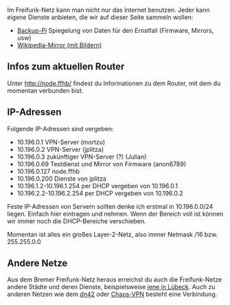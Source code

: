 Im Freifunk-Netz kann man nicht nur das Internet benutzen. Jeder kann eigene Dienste anbieten, die wir auf dieser Seite sammeln wollen:

* [Backup-Pi](http://10.196.0.69) Spiegelung von Daten für den Ernstfall (Firmware, Mirrors, usw)
* [Wikipedia-Mirror (mit Bildern)](http://wiki.ffhb)

## Infos zum aktuellen Router
Unter http://node.ffhb/ findest du Informationen zu dem Router, mit dem du momentan verbunden bist.

## IP-Adressen

Folgende IP-Adressen sind vergeben:

* 10.196.0.1 VPN-Server (mortzu)
* 10.196.0.2 VPN-Server (jplitza)
* 10.196.0.3 zukünftiger VPN-Server (?) (Julian)
* 10.196.0.69 Testdienst und Mirror von Firmware (anon6789)
* 10.196.0.127 node.ffhb
* 10.196.0.200 Dienste von jplitza
* 10.196.1.2-10.196.1.254 per DHCP vergeben von 10.196.0.1
* 10.196.2.2-10.196.2.254 per DHCP vergeben von 10.196.0.2

Feste IP-Adressen von Servern sollten denke ich erstmal in 10.196.0.0/24 liegen. Einfach hier eintragen und nehmen. Wenn der Bereich voll ist können wir immer noch die DHCP-Bereiche verschieben.

Momentan ist alles ein großes Layer-2-Netz, also immer Netmask /16 bzw. 255.255.0.0

## Andere Netze
Aus dem Bremer Freifunk-Netz heraus erreichst du auch die Freifunk-Netze andere Städte und deren Dienste, beispielsweise [jene in Lübeck](http://luebeck.freifunk.net/wiki/Freifunk-verwenden). Auch zu anderen Netzen wie dem [dn42](http://dn42.net) oder [Chaos-VPN](http://wiki.hamburg.ccc.de/index.php/ChaosVPN) besteht eine Verbindung.
